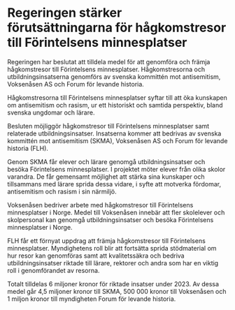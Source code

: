 # Regeringen stärker förutsättningarna för hågkomstresor till Förintelsens minnesplatser

Regeringen har beslutat att tilldela medel för att genomföra och främja hågkomstresor till Förintelsens minnesplatser. Hågkomstresorna och utbildningsinsatserna genomförs av svenska kommittén mot antisemitism, Voksenåsen AS och Forum för levande historia.

Hågkomstresorna till Förintelsens minnesplatser syftar till att öka kunskapen om antisemitism och rasism, ur ett historiskt och samtida perspektiv, bland svenska ungdomar och lärare.

Besluten möjliggör hågkomstresor till Förintelsens minnesplatser samt relaterade utbildningsinsatser. Insatserna kommer att bedrivas av svenska kommittén mot antisemitism (SKMA), Voksenåsen AS och Forum för levande historia (FLH).

Genom SKMA får elever och lärare genomgå utbildningsinsatser och besöka Förintelsens minnesplatser. I projektet möter elever från olika skolor varandra. De får gemensamt möjlighet att stärka sina kunskaper och tillsammans med lärare sprida dessa vidare, i syfte att motverka fördomar, antisemitism och rasism i sin närmiljö.

Voksenåsen bedriver arbete med hågkomstresor till Förintelsens minnesplatser i Norge. Medel till Voksenåsen innebär att fler skolelever och skolpersonal kan genomgå utbildningsinsatser och besöka Förintelsens minnesplatser i Norge.

FLH får ett förnyat uppdrag att främja hågkomstresor till Förintelsens minnesplatser. Myndighetens roll blir att fortsätta sprida stödmaterial om hur resor kan genomföras samt att kvalitetssäkra och bedriva utbildningsinsatser riktade till lärare, rektorer och andra som har en viktig roll i genomförandet av resorna.

Totalt tilldelas 6 miljoner kronor för riktade insatser under 2023. Av dessa medel går 4,5 miljoner kronor till SKMA, 500 000 kronor till Voksenåsen och 1 miljon kronor till myndigheten Forum för levande historia.
